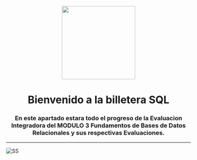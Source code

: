 <div id="header" align="center">

  <img src="https://media1.tenor.com/m/7Tu-pBzg0_kAAAAd/programming.gif" width="200" />
  <h1 align="center" >Bienvenido a la billetera SQL
  <h3 align="center">En este apartado estara todo el progreso de la Evaluacion Integradora del MODULO 3 Fundamentos de Bases de Datos Relacionales y 
    sus respectivas Evaluaciones.
  </h3>
</div>

---


<img src="https://github.com/DanielECN/Modulo-3-Fundamentos-de-Bases-de-Datos-Relacionales/assets/94139814/d7f01bd2-1195-4999-b68a-e3b1a3c2bc2b"  alt="SS"/>











